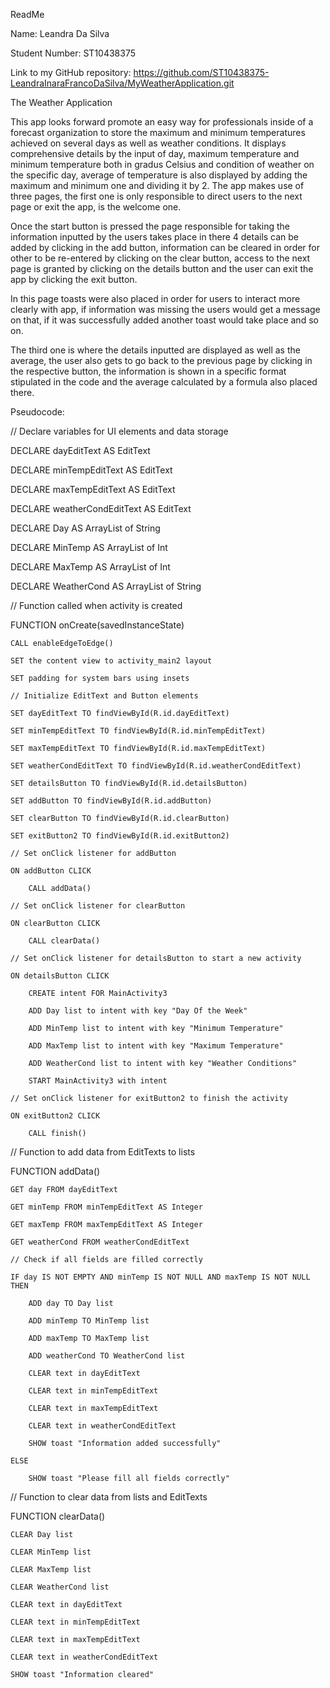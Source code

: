 ReadMe

Name: Leandra Da Silva

Student Number: ST10438375

Link to my GitHub repository: https://github.com/ST10438375-LeandraInaraFrancoDaSilva/MyWeatherApplication.git 

The Weather Application

This app looks forward promote an easy way for professionals inside of a forecast organization to store the maximum and minimum temperatures achieved on several days as well as weather conditions. It displays comprehensive details by the input of day, maximum temperature and minimum temperature both in gradus Celsius and condition of weather on the specific day, average of temperature is also displayed by adding the maximum and minimum one and dividing it by 2.
The app makes use of three pages, the first one is only responsible to direct users to the next page or exit the app, is the welcome one.
 
Once the start button is pressed the page responsible for taking the information inputted by the users takes place in there 4 details can be added by clicking in the add button, information can be cleared in order for other to be re-entered by clicking on the clear button, access to the next page is granted by clicking on the details button and the user can exit the app by clicking the exit button.
 
In this page toasts were also placed in order for users to interact more clearly with app, if information was missing the users would get a message on that, if it was successfully added another toast would take place and so on.
 
The third one is where the details inputted are displayed as well as the average, the user also gets to go back to the previous page by clicking in the respective button, the information is shown in a specific format stipulated in the code and the average calculated by a formula also placed there. 
 

 

Pseudocode:

// Declare variables for UI elements and data storage

DECLARE dayEditText AS EditText

DECLARE minTempEditText AS EditText

DECLARE maxTempEditText AS EditText

DECLARE weatherCondEditText AS EditText

DECLARE Day AS ArrayList of String

DECLARE MinTemp AS ArrayList of Int

DECLARE MaxTemp AS ArrayList of Int

DECLARE WeatherCond AS ArrayList of String

// Function called when activity is created

FUNCTION onCreate(savedInstanceState)

    CALL enableEdgeToEdge()
    
    SET the content view to activity_main2 layout
    
    SET padding for system bars using insets
    
    // Initialize EditText and Button elements
    
    SET dayEditText TO findViewById(R.id.dayEditText)
    
    SET minTempEditText TO findViewById(R.id.minTempEditText)
    
    SET maxTempEditText TO findViewById(R.id.maxTempEditText)
    
    SET weatherCondEditText TO findViewById(R.id.weatherCondEditText)
    
    SET detailsButton TO findViewById(R.id.detailsButton)
    
    SET addButton TO findViewById(R.id.addButton)
    
    SET clearButton TO findViewById(R.id.clearButton)
    
    SET exitButton2 TO findViewById(R.id.exitButton2)

    // Set onClick listener for addButton
    
    ON addButton CLICK
    
        CALL addData()

    // Set onClick listener for clearButton
    
    ON clearButton CLICK
    
        CALL clearData()

    // Set onClick listener for detailsButton to start a new activity
    
    ON detailsButton CLICK
    
        CREATE intent FOR MainActivity3
        
        ADD Day list to intent with key "Day Of the Week"
        
        ADD MinTemp list to intent with key "Minimum Temperature"
        
        ADD MaxTemp list to intent with key "Maximum Temperature"

        ADD WeatherCond list to intent with key "Weather Conditions"
        
        START MainActivity3 with intent

    // Set onClick listener for exitButton2 to finish the activity
    
    ON exitButton2 CLICK
    
        CALL finish()

// Function to add data from EditTexts to lists

FUNCTION addData()

    GET day FROM dayEditText
    
    GET minTemp FROM minTempEditText AS Integer
    
    GET maxTemp FROM maxTempEditText AS Integer
    
    GET weatherCond FROM weatherCondEditText

    // Check if all fields are filled correctly
    
    IF day IS NOT EMPTY AND minTemp IS NOT NULL AND maxTemp IS NOT NULL THEN
    
        ADD day TO Day list
        
        ADD minTemp TO MinTemp list
        
        ADD maxTemp TO MaxTemp list
        
        ADD weatherCond TO WeatherCond list

        CLEAR text in dayEditText
        
        CLEAR text in minTempEditText
        
        CLEAR text in maxTempEditText
        
        CLEAR text in weatherCondEditText

        SHOW toast "Information added successfully"
        
    ELSE
    
        SHOW toast "Please fill all fields correctly"

// Function to clear data from lists and EditTexts

FUNCTION clearData()

    CLEAR Day list
    
    CLEAR MinTemp list
    
    CLEAR MaxTemp list
    
    CLEAR WeatherCond list

    CLEAR text in dayEditText
    
    CLEAR text in minTempEditText
    
    CLEAR text in maxTempEditText
    
    CLEAR text in weatherCondEditText

    SHOW toast "Information cleared"
